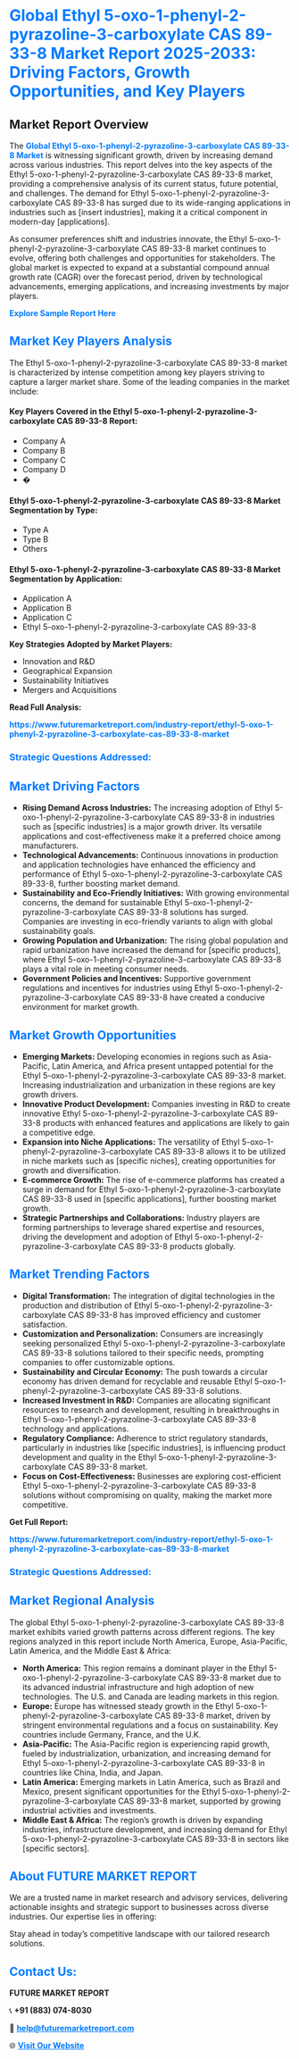 <h1 style="color: #007BFF;">Global Ethyl 5-oxo-1-phenyl-2-pyrazoline-3-carboxylate CAS 89-33-8 Market Report 2025-2033: Driving Factors, Growth Opportunities, and Key Players</h1>

<section id="overview">
<h2>Market Report Overview</h2>
<p>The <a href="https://www.futuremarketreport.com/industry-report/ethyl-5-oxo-1-phenyl-2-pyrazoline-3-carboxylate-cas-89-33-8-market" style="color: #007BFF; text-decoration: none;"><strong>Global Ethyl 5-oxo-1-phenyl-2-pyrazoline-3-carboxylate CAS 89-33-8 Market</strong></a> is witnessing significant growth, driven by increasing demand across various industries. This report delves into the key aspects of the Ethyl 5-oxo-1-phenyl-2-pyrazoline-3-carboxylate CAS 89-33-8 market, providing a comprehensive analysis of its current status, future potential, and challenges. The demand for Ethyl 5-oxo-1-phenyl-2-pyrazoline-3-carboxylate CAS 89-33-8 has surged due to its wide-ranging applications in industries such as [insert industries], making it a critical component in modern-day [applications].</p>
<p>As consumer preferences shift and industries innovate, the Ethyl 5-oxo-1-phenyl-2-pyrazoline-3-carboxylate CAS 89-33-8 market continues to evolve, offering both challenges and opportunities for stakeholders. The global market is expected to expand at a substantial compound annual growth rate (CAGR) over the forecast period, driven by technological advancements, emerging applications, and increasing investments by major players.</p>
</section>

<section id="overview">
<p><a href="https://www.futuremarketreport.com/request-sample/reportId=116578" style="color: #007BFF; text-decoration: none;"><strong>Explore Sample Report Here</strong></a></p>
</section>

<section id="key-players">
<h2 style="color: #007BFF;">Market Key Players Analysis</h2>
<p>The Ethyl 5-oxo-1-phenyl-2-pyrazoline-3-carboxylate CAS 89-33-8 market is characterized by intense competition among key players striving to capture a larger market share. Some of the leading companies in the market include:</p>
<h4>Key Players Covered in the Ethyl 5-oxo-1-phenyl-2-pyrazoline-3-carboxylate CAS 89-33-8 Report:</h4>
<ul><li>Company A</li><li>Company B</li><li>Company C</li><li>Company D</li><li>�</li></ul>
<h4>Ethyl 5-oxo-1-phenyl-2-pyrazoline-3-carboxylate CAS 89-33-8 Market Segmentation by Type:</h4>
<ul><li>Type A</li><li>Type B</li><li>Others</li></ul>

<h4>Ethyl 5-oxo-1-phenyl-2-pyrazoline-3-carboxylate CAS 89-33-8 Market Segmentation by Application:</h4>
<ul><li>Application A</li><li>Application B</li><li>Application C</li><li>Ethyl 5-oxo-1-phenyl-2-pyrazoline-3-carboxylate CAS 89-33-8</li></ul>
<p><strong>Key Strategies Adopted by Market Players:</strong></p>
<ul>
<li>Innovation and R&D</li>
<li>Geographical Expansion</li>
<li>Sustainability Initiatives</li>
<li>Mergers and Acquisitions</li>
</ul>
</section>

<section>
<p><strong>Read Full Analysis: </strong></p><a href="https://www.futuremarketreport.com/industry-report/ethyl-5-oxo-1-phenyl-2-pyrazoline-3-carboxylate-cas-89-33-8-market" style="color: #007BFF; text-decoration: none;"><strong>https://www.futuremarketreport.com/industry-report/ethyl-5-oxo-1-phenyl-2-pyrazoline-3-carboxylate-cas-89-33-8-market</strong></a>
<h3 style="color: #007BFF;">Strategic Questions Addressed:</h3>
</section>

<section id="driving-factors">
<h2 style="color: #007BFF;">Market Driving Factors</h2>
<ul>
<li><strong>Rising Demand Across Industries:</strong> The increasing adoption of Ethyl 5-oxo-1-phenyl-2-pyrazoline-3-carboxylate CAS 89-33-8 in industries such as [specific industries] is a major growth driver. Its versatile applications and cost-effectiveness make it a preferred choice among manufacturers.</li>
<li><strong>Technological Advancements:</strong> Continuous innovations in production and application technologies have enhanced the efficiency and performance of Ethyl 5-oxo-1-phenyl-2-pyrazoline-3-carboxylate CAS 89-33-8, further boosting market demand.</li>
<li><strong>Sustainability and Eco-Friendly Initiatives:</strong> With growing environmental concerns, the demand for sustainable Ethyl 5-oxo-1-phenyl-2-pyrazoline-3-carboxylate CAS 89-33-8 solutions has surged. Companies are investing in eco-friendly variants to align with global sustainability goals.</li>
<li><strong>Growing Population and Urbanization:</strong> The rising global population and rapid urbanization have increased the demand for [specific products], where Ethyl 5-oxo-1-phenyl-2-pyrazoline-3-carboxylate CAS 89-33-8 plays a vital role in meeting consumer needs.</li>
<li><strong>Government Policies and Incentives:</strong> Supportive government regulations and incentives for industries using Ethyl 5-oxo-1-phenyl-2-pyrazoline-3-carboxylate CAS 89-33-8 have created a conducive environment for market growth.</li>
</ul>
</section>

<section id="growth-opportunities">
<h2 style="color: #007BFF;">Market Growth Opportunities</h2>
<ul>
<li><strong>Emerging Markets:</strong> Developing economies in regions such as Asia-Pacific, Latin America, and Africa present untapped potential for the Ethyl 5-oxo-1-phenyl-2-pyrazoline-3-carboxylate CAS 89-33-8 market. Increasing industrialization and urbanization in these regions are key growth drivers.</li>
<li><strong>Innovative Product Development:</strong> Companies investing in R&D to create innovative Ethyl 5-oxo-1-phenyl-2-pyrazoline-3-carboxylate CAS 89-33-8 products with enhanced features and applications are likely to gain a competitive edge.</li>
<li><strong>Expansion into Niche Applications:</strong> The versatility of Ethyl 5-oxo-1-phenyl-2-pyrazoline-3-carboxylate CAS 89-33-8 allows it to be utilized in niche markets such as [specific niches], creating opportunities for growth and diversification.</li>
<li><strong>E-commerce Growth:</strong> The rise of e-commerce platforms has created a surge in demand for Ethyl 5-oxo-1-phenyl-2-pyrazoline-3-carboxylate CAS 89-33-8 used in [specific applications], further boosting market growth.</li>
<li><strong>Strategic Partnerships and Collaborations:</strong> Industry players are forming partnerships to leverage shared expertise and resources, driving the development and adoption of Ethyl 5-oxo-1-phenyl-2-pyrazoline-3-carboxylate CAS 89-33-8 products globally.</li>
</ul>
</section>

<section id="trending-factors">
<h2 style="color: #007BFF;">Market Trending Factors</h2>
<ul>
<li><strong>Digital Transformation:</strong> The integration of digital technologies in the production and distribution of Ethyl 5-oxo-1-phenyl-2-pyrazoline-3-carboxylate CAS 89-33-8 has improved efficiency and customer satisfaction.</li>
<li><strong>Customization and Personalization:</strong> Consumers are increasingly seeking personalized Ethyl 5-oxo-1-phenyl-2-pyrazoline-3-carboxylate CAS 89-33-8 solutions tailored to their specific needs, prompting companies to offer customizable options.</li>
<li><strong>Sustainability and Circular Economy:</strong> The push towards a circular economy has driven demand for recyclable and reusable Ethyl 5-oxo-1-phenyl-2-pyrazoline-3-carboxylate CAS 89-33-8 solutions.</li>
<li><strong>Increased Investment in R&D:</strong> Companies are allocating significant resources to research and development, resulting in breakthroughs in Ethyl 5-oxo-1-phenyl-2-pyrazoline-3-carboxylate CAS 89-33-8 technology and applications.</li>
<li><strong>Regulatory Compliance:</strong> Adherence to strict regulatory standards, particularly in industries like [specific industries], is influencing product development and quality in the Ethyl 5-oxo-1-phenyl-2-pyrazoline-3-carboxylate CAS 89-33-8 market.</li>
<li><strong>Focus on Cost-Effectiveness:</strong> Businesses are exploring cost-efficient Ethyl 5-oxo-1-phenyl-2-pyrazoline-3-carboxylate CAS 89-33-8 solutions without compromising on quality, making the market more competitive.</li>
</ul>
</section>

<section>
<p><strong>Get Full Report: </strong></p><a href="https://www.futuremarketreport.com/industry-report/ethyl-5-oxo-1-phenyl-2-pyrazoline-3-carboxylate-cas-89-33-8-market" style="color: #007BFF; text-decoration: none;"><strong>https://www.futuremarketreport.com/industry-report/ethyl-5-oxo-1-phenyl-2-pyrazoline-3-carboxylate-cas-89-33-8-market</strong></a>
<h3 style="color: #007BFF;">Strategic Questions Addressed:</h3>
</section>


<section id="regional-analysis">
<h2 style="color: #007BFF;">Market Regional Analysis</h2>
<p>The global Ethyl 5-oxo-1-phenyl-2-pyrazoline-3-carboxylate CAS 89-33-8 market exhibits varied growth patterns across different regions. The key regions analyzed in this report include North America, Europe, Asia-Pacific, Latin America, and the Middle East & Africa:</p>
<ul>
<li><strong>North America:</strong> This region remains a dominant player in the Ethyl 5-oxo-1-phenyl-2-pyrazoline-3-carboxylate CAS 89-33-8 market due to its advanced industrial infrastructure and high adoption of new technologies. The U.S. and Canada are leading markets in this region.</li>
<li><strong>Europe:</strong> Europe has witnessed steady growth in the Ethyl 5-oxo-1-phenyl-2-pyrazoline-3-carboxylate CAS 89-33-8 market, driven by stringent environmental regulations and a focus on sustainability. Key countries include Germany, France, and the U.K.</li>
<li><strong>Asia-Pacific:</strong> The Asia-Pacific region is experiencing rapid growth, fueled by industrialization, urbanization, and increasing demand for Ethyl 5-oxo-1-phenyl-2-pyrazoline-3-carboxylate CAS 89-33-8 in countries like China, India, and Japan.</li>
<li><strong>Latin America:</strong> Emerging markets in Latin America, such as Brazil and Mexico, present significant opportunities for the Ethyl 5-oxo-1-phenyl-2-pyrazoline-3-carboxylate CAS 89-33-8 market, supported by growing industrial activities and investments.</li>
<li><strong>Middle East & Africa:</strong> The region’s growth is driven by expanding industries, infrastructure development, and increasing demand for Ethyl 5-oxo-1-phenyl-2-pyrazoline-3-carboxylate CAS 89-33-8 in sectors like [specific sectors].</li>
</ul>
</section>

<footer>
<h2 style="color: #007BFF;">About FUTURE MARKET REPORT</h2>
<p>We are a trusted name in market research and advisory services, delivering actionable insights and strategic support to businesses across diverse industries. Our expertise lies in offering:</p>

<p>Stay ahead in today’s competitive landscape with our tailored research solutions.</p>

<h2 style="color: #007BFF;">Contact Us:</h2>
<p><strong>FUTURE MARKET REPORT</strong></p>
<p>📞 <strong>+91 (883) 074-8030</strong></p>
<p>📧 <strong><a href="mailto:help@futuremarketreport.com" style="color: #007BFF;">help@futuremarketreport.com</a></strong></p>
<p>🌐 <strong><a href="https://www.futuremarketreport.com/" style="color: #007BFF;">Visit Our Website</a></strong></p>
</footer>